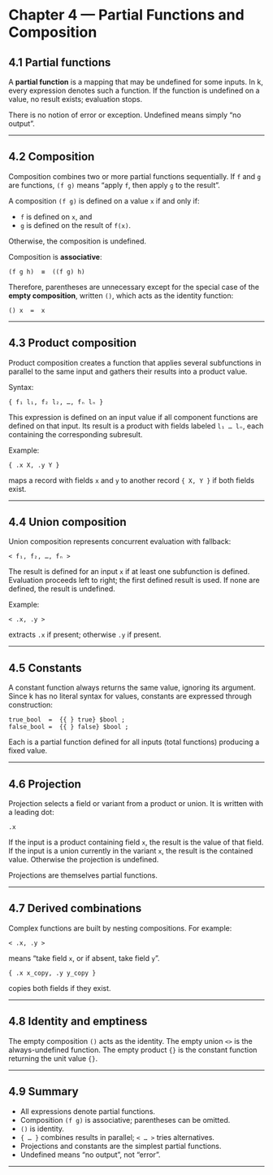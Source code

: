 # Chapter 4 — Partial Functions and Composition

## **4.1  Partial functions**

A **partial function** is a mapping that may be undefined for some inputs.
In k, every expression denotes such a function.
If the function is undefined on a value, no result exists; evaluation stops.

There is no notion of error or exception.
Undefined means simply “no output”.

---

## **4.2  Composition**

Composition combines two or more partial functions sequentially.
If `f` and `g` are functions, `(f g)` means “apply `f`, then apply `g` to the result”.

A composition `(f g)` is defined on a value `x` if and only if:

* `f` is defined on `x`, and
* `g` is defined on the result of `f(x)`.

Otherwise, the composition is undefined.

Composition is **associative**:

```
(f g h)  ≡  ((f g) h)
```

Therefore, parentheses are unnecessary except for the special case of the **empty composition**, written `()`, which acts as the identity function:

```
() x  =  x
```

---

## **4.3  Product composition**

Product composition creates a function that applies several subfunctions in parallel to the same input and gathers their results into a product value.

Syntax:

```
{ f₁ l₁, f₂ l₂, …, fₙ lₙ }
```

This expression is defined on an input value if all component functions are defined on that input.
Its result is a product with fields labeled `l₁ … lₙ`, each containing the corresponding subresult.

Example:

```
{ .x X, .y Y }
```

maps a record with fields `x` and `y` to another record `{ X, Y }` if both fields exist.

---

## **4.4  Union composition**

Union composition represents concurrent evaluation with fallback:

```
< f₁, f₂, …, fₙ >
```

The result is defined for an input `x` if at least one subfunction is defined.
Evaluation proceeds left to right; the first defined result is used.
If none are defined, the result is undefined.

Example:

```
< .x, .y >
```

extracts `.x` if present; otherwise `.y` if present.

---

## **4.5  Constants**

A constant function always returns the same value, ignoring its argument.
Since k has no literal syntax for values, constants are expressed through construction:

```
true_bool  =  {{ } true} $bool ;
false_bool =  {{ } false} $bool ;
```

Each is a partial function defined for all inputs (total functions) producing a fixed value.

---

## **4.6  Projection**

Projection selects a field or variant from a product or union.
It is written with a leading dot:

```
.x
```

If the input is a product containing field `x`, the result is the value of that field.
If the input is a union currently in the variant `x`, the result is the contained value.
Otherwise the projection is undefined.

Projections are themselves partial functions.

---

## **4.7  Derived combinations**

Complex functions are built by nesting compositions.
For example:

```
< .x, .y >
```

means “take field `x`, or if absent, take field `y`”.

```
{ .x x_copy, .y y_copy }
```

copies both fields if they exist.

---

## **4.8  Identity and emptiness**

The empty composition `()` acts as the identity.
The empty union `<>` is the always-undefined function.
The empty product `{}` is the constant function returning the unit value `{}`.

---

## **4.9  Summary**

* All expressions denote partial functions.
* Composition `(f g)` is associative; parentheses can be omitted.
* `()` is identity.
* `{ … }` combines results in parallel; `< … >` tries alternatives.
* Projections and constants are the simplest partial functions.
* Undefined means “no output”, not “error”.

---